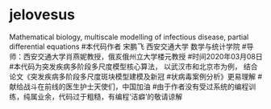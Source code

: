 # jelovesus
Mathematical biology, multiscale modelling of infectious disease, partial differential equations
#本代码作者 宋鹏飞 西安交通大学 数学与统计学院 
#导师：西安交通大学肖燕妮教授，俄亥俄州立大学楼元教授
#时间2020年03月08日
#本代码为突发疾病多阶段多尺度模型核心算法， 以武汉市和北京市为例， 结合论文《突发疾病多阶段多尺度斑块模型建模及新冠
#状病毒案例分析》更易理解
#献给战斗在前线的医生护士天使们，中国加油
#由于作者没有受过系统的编程训练，纯属业余，代码过于粗糙，有编程‘洁癖’的敬请谅解
